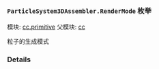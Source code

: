 ### `ParticleSystem3DAssembler.RenderMode` 枚举



模块: [cc.primitive](../modules/cc.primitive.md)
父模块: [cc](../modules/cc.md)


粒子的生成模式



### Details

